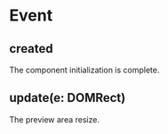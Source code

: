 # Event

## created

The component initialization is complete.

## update(e: DOMRect)

The preview area resize.
